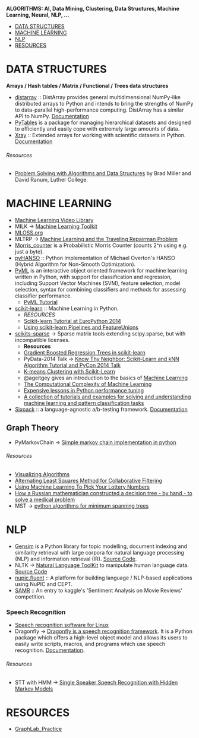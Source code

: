 **ALGORITHMS: AI, Data Mining, Clustering, Data Structures, Machine Learning, Neural, NLP, ...**

- [DATA STRUCTURES](#data-structures)
- [MACHINE LEARNING](#machine-learning])
- [NLP](#nlp)
- [RESOURCES](#resources)



# DATA STRUCTURES
**Arrays / Hash tables / Matrix / Functional / Trees data structures**
- [distarray](https://github.com/enthought/distarray) :: DistArray provides general multidimensional NumPy-like distributed arrays to Python and intends to bring the strengths of NumPy to data-parallel high-performance computing. DistArray has a similar API to NumPy. [Documentation](http://distarray.readthedocs.org)
- [PyTables](http://pytables.github.io/) is a package for managing hierarchical datasets and designed to efficiently and easily cope with extremely large amounts of data.
- [Xray](https://github.com/xray/xray) :: Extended arrays for working with scientific datasets in Python. [Documentation](http://xray.readthedocs.org)

###### Resources
- [Problem Solving with Algorithms and Data Structures](http://interactivepython.org/courselib/static/pythonds/index.html) by Brad Miller and David Ranum, Luther College.


# MACHINE LEARNING
- [Machine Learning Video Library](http://work.caltech.edu/library/)
- MILK → [Machine Learning Toolkit](http://www.luispedro.org/software/milk)
- [MLOSS.org](http://mloss.org/software/)
- MLTRP → [Machine Learning and the Traveling Repairman Problem](https://github.com/thejat/mltrp )
- [Morris_counter](https://github.com/ianozsvald/morris_counter) is a Probabilistic Morris Counter (counts 2^n using e.g. just a byte).
- [pyHANSO](https://github.com/dohmatob/pyHANSO) :: Python Implementation of Michael Overton's HANSO (Hybrid Algorithm for Non-Smooth Optimization).
- [PyML](http://sourceforge.net/projects/pyml/) is an interactive object oriented framework for machine learning written in Python, with support for classification and regression, including Support Vector Machines (SVM), feature selection, model selection, syntax for combining classifiers and methods for assessing classifier performance. 
   - [PyML Tutorial](http://pyml.sourceforge.net/tutorial.html)
- [scikit-learn](http://scikit-learn.org/stable/) :: Machine Learning in Python.
   - _RESOURCES_
   - [Scikit-learn Tutorial at EuroPython 2014](https://github.com/GaelVaroquaux/sklearn_europython_2014)
   - [Using scikit-learn Pipelines and FeatureUnions](http://zacstewart.com/2014/08/05/pipelines-of-featureunions-of-pipelines.html)
- [scikits-sparse](https://github.com/njsmith/scikits-sparse) → Sparse matrix tools extending scipy.sparse, but with incompatible licenses.
   * __Resources__
   - [Gradient Boosted Regression Trees in scikit-learn](https://github.com/davidwhogg/DataAnalysisRecipes)
   - PyData-2014 Talk → [Know Thy Neighbor: Scikit-Learn and kNN Algorithm Tutorial and PyCon 2014 Talk](https://github.com/pkafei/Know_Thy_Neighbor)
   - [K-means Clustering with Scikit-Learn](https://github.com/sarguido/k-means-clustering)
   - @ageitgey gives an introduction to the basics of [Machine Learning](https://medium.com/@ageitgey/machine-learning-is-fun-80ea3ec3c471)
   - [The Computational Complexity of Machine Learning](https://www.cs.utexas.edu/~klivans/395t.html)
   - [Expensive lessons in Python performance tuning](http://blog.explainmydata.com/2012/07/expensive-lessons-in-python-performance.html)
   - [A collection of tutorials and examples for solving and understanding machine learning and pattern classification tasks](https://github.com/rasbt/pattern_classification)
- [Sixpack](http://sixpack.seatgeek.com) :: a language-agnostic a/b-testing framework. [Documentation](https://github.com/seatgeek/sixpack)

## Graph Theory
- PyMarkovChain  → [Simple markov chain implementation in python](https://github.com/TehMillhouse/PyMarkovChain)

###### Resources
- [Visualizing Algorithms](http://bost.ocks.org/mike/algorithms/)
- [Alternating Least Squares Method for Collaborative Filtering](http://bugra.github.io/work/notes/2014-04-19/alternating-least-squares-method-for-collaborative-filtering/)
- [Using Machine Learning To Pick Your Lottery Numbers](http://nbviewer.ipython.org/url/www.onewinner.me/en/devoxxML.ipynb)
- [How a Russian mathematician constructed a decision tree - by hand - to solve a medical problem](http://fastml.com/how-a-russian-mathematician-constructed-a-decision-tree-by-hand-to-solve-a-medical-problem/)
- MST → [python algorithms for minimum spanning trees](http://healthyalgorithms.wordpress.com/2009/01/13/aco-in-python-pads-for-minimum-spanning-trees/)



# NLP
- [Gensim](http://radimrehurek.com/gensim/) is a Python library for topic modelling, document indexing and similarity retrieval with large corpora for natural language processing (NLP) and information retrieval (IR). [Source Code](https://github.com/piskvorky/gensim).
- NLTK → [Natural Language ToolKit](http://www.nltk.org/) to manipulate human language data. [Source Code](https://github.com/nltk/nltk) 
- [nupic.fluent](https://github.com/numenta/nupic.fluent) :: A platform for building language / NLP-based applications using NuPIC and CEPT.
- [SAMR](https://github.com/rafacarrascosa/samr) :: An entry to kaggle's 'Sentiment Analysis on Movie Reviews' competition.


### Speech Recognition
- [Speech recognition software for Linux](http://en.wikipedia.org/wiki/Speech_recognition_software_for_Linux)
- Dragonfly → [Dragonfly is a speech recognition framework](https://code.google.com/p/dragonfly/). It is a Python package which offers a high-level object model and allows its users to easily write scripts, macros, and programs which use speech recognition. [Documentation](https://pythonhosted.org/dragonfly/).

###### Resources
- STT with HMM → [Single Speaker Speech Recognition with Hidden Markov Models](https://kastnerkyle.github.io/blog/2014/05/22/single-speaker-speech-recognition/)


# RESOURCES
- [GraphLab_Practice](https://github.com/nyghtowl/GraphLab_Practice) 

